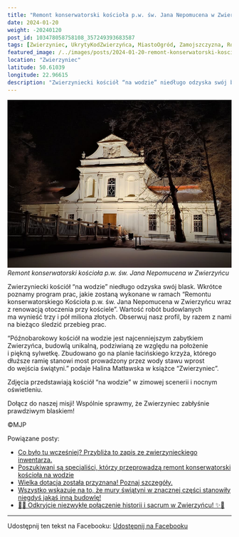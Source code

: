 ```yaml
---
title: "Remont konserwatorski kościoła p.w. św. Jana Nepomucena w Zwierzyńcu"
date: 2024-01-20
weight: -20240120
post_id: 103478058758108_357249393683587
tags: [Zwierzyniec, UkrytyKodZwierzyńca, MiastoOgród, Zamojszczyzna, Roztocze, Lubelskie, villarestituta, turystyka, dziedzictwo, zabytki, krajobrazy, TajemnicePrzeszłości, PodróżeWczasie, MagiczneMiejsce, kościoły]
featured_image: /../images/posts/2024-01-20-remont-konserwatorski-kosciola-pwswjana-nepomucena.jpg
location: "Zwierzyniec"
latitude: 50.61039
longitude: 22.96615
description: "Zwierzyniecki kościół “na wodzie” niedługo odzyska swój blask. Wkrótce poznamy program prac, jakie zostaną wykonane w ramach “Remontu konserwatorskieg..."
---
```


![Remont konserwatorski kościoła p.w. św. Jana Nepomucena w Zwierzyńcu](/images/posts/2024-01-20-remont-konserwatorski-kosciola-pwswjana-nepomucena.jpg)
*Remont konserwatorski kościoła p.w. św. Jana Nepomucena w Zwierzyńcu*

Zwierzyniecki kościół “na wodzie” niedługo odzyska swój blask. Wkrótce poznamy program prac, jakie zostaną wykonane w ramach “Remontu konserwatorskiego Kościoła p.w. św. Jana Nepomucena w Zwierzyńcu wraz z renowacją otoczenia przy kościele”. Wartość robót budowlanych ma wynieść trzy i pół miliona złotych. Obserwuj nasz profil, by razem z nami na bieżąco śledzić przebieg prac.

“Późnobarokowy kościół na wodzie jest najcenniejszym zabytkiem Zwierzyńca, budowlą unikalną, podziwianą ze względu na położenie i piękną sylwetkę.
Zbudowano go na planie łacińskiego krzyża, którego dłuższe ramię stanowi most prowadzony przez wody stawu wprost do wejścia świątyni.” podaje Halina Matławska w książce “Zwierzyniec”.

Zdjęcia przedstawiają kościół “na wodzie” w zimowej scenerii i nocnym oświetleniu.

Dołącz do naszej misji! Wspólnie sprawmy, że Zwierzyniec zabłyśnie prawdziwym blaskiem!



©MJP

Powiązane posty:
- [Co było tu wcześniej? Przybliża to zapis ze zwierzynieckiego inwentarza.](/posts/Co-bylo-tu-wczesniej-Przybliza-to-zapis-ze-zwierzynieckiego)
- [Poszukiwani są specjaliści, którzy przeprowadzą remont konserwatorski kościoła na wodzie](/posts/Poszukiwani-sa-specjalisci-ktorzy-przeprowadza-remont)
- [Wielka dotacja została przyznana! Poznaj szczegóły.](/posts/Wielka-dotacja-zostala-przyznana-Poznaj-szczegoly)
- [Wszystko wskazuje na to, że mury świątyni w znacznej części stanowiły niegdyś jakąś inną budowlę!](/posts/Wszystko-wskazuje-na-to-ze-mury-swiatyni-w-znacznej-czesci)
- [🌟✨ Odkryjcie niezwykłe połączenie historii i sacrum w Zwierzyńcu! ✨🌟](/posts/-Odkryjcie-niezwykle-polaczenie-historii-i-sacrum)


---

Udostępnij ten tekst na Facebooku:
[Udostępnij na Facebooku](https://www.facebook.com/sharer/sharer.php?u=https://stowarzyszeniewachniewskiej.pl/posts/Remont-konserwatorski-kosciola-pw-sw-Jana-Nepomucena)

<script type="application/ld+json">
{
  "@context": "https://schema.org",
  "@type": "BlogPosting",
  "headline": "Remont konserwatorski kościoła p.w. św. Jana Nepomucena w Zwierzyńcu",
  "datePublished": "2024-01-20",
  "dateModified": "2024-01-20",
  "author": {
    "@type": "Person",
    "name": "Michał Jan Patyk"
  },
  "publisher": {
    "@type": "Organization",
    "name": "Stowarzyszenie im. Aleksandry Wachniewskiej",
    "logo": {
      "@type": "ImageObject",
      "url": "https://stowarzyszeniewachniewskiej.pl/images/logo/logo.svg"
    }
  },
  "mainEntityOfPage": {
    "@type": "WebPage",
    "@id": "https://stowarzyszeniewachniewskiej.pl/posts/Remont-konserwatorski-kosciola-pw-sw-Jana-Nepomucena"
  },
  "image": {
    "@type": "ImageObject",
    "url": "https://stowarzyszeniewachniewskiej.pl/images/posts/2024-01-20-remont-konserwatorski-kosciola-pwswjana-nepomucena.jpg"
  },
  "articleSection": "Dziedzictwo Kulturowe i Zabytki",
  "keywords": "Zwierzyniec, UkrytyKodZwierzyńca, MiastoOgród, Zamojszczyzna, Roztocze, Lubelskie, villarestituta, turystyka, dziedzictwo, zabytki, krajobrazy, TajemnicePrzeszłości, PodróżeWczasie, MagiczneMiejsce, kościoły",
  "wordCount": 120,
  "articleBody": "Zwierzyniecki kościół “na wodzie” niedługo odzyska swój blask. Wkrótce poznamy program prac, jakie zostaną wykonane w ramach “Remontu konserwatorskiego Kościoła p.w. św. Jana Nepomucena w Zwierzyńcu wraz z renowacją otoczenia przy kościele”. Wartość robót budowlanych ma wynieść trzy i pół miliona złotych. Obserwuj nasz profil, by razem z nami na bieżąco śledzić przebieg prac.\n\n“Późnobarokowy kościół na wodzie jest najcenniejszym zabytkiem Zwierzyńca, budowlą unikalną, podziwianą ze względu na położenie i piękną sylwetkę.\nZbudowano go na planie łacińskiego krzyża, którego dłuższe ramię stanowi most prowadzony przez wody stawu wprost do wejścia świątyni.” podaje Halina Matławska w książce “Zwierzyniec”.\n\nZdjęcia przedstawiają kościół “na wodzie” w zimowej scenerii i nocnym oświetleniu.\n\nDołącz do naszej misji! Wspólnie sprawmy, że Zwierzyniec zabłyśnie prawdziwym blaskiem!\n\n              \n\n©MJP",
  "description": "Odkryj piękno Zwierzyńca i jego zabytki.",
  "copyrightHolder": {
    "@type": "Person",
    "name": "Michał Jan Patyk"
  }
}
</script>
<script type="application/ld+json">
{
  "@context": "https://schema.org",
  "@type": "BreadcrumbList",
  "itemListElement": [
    {
      "@type": "ListItem",
      "position": 1,
      "name": "Home",
      "item": "https://stowarzyszeniewachniewskiej.pl"
    },
    {
      "@type": "ListItem",
      "position": 2,
      "name": "posts",
      "item": "https://stowarzyszeniewachniewskiej.pl/posts"
    },
    {
      "@type": "ListItem",
      "position": 3,
      "name": "Remont konserwatorski kościoła p.w. św. Jana Nepomucena w Zwierzyńcu",
      "item": "https://stowarzyszeniewachniewskiej.pl/posts/Remont-konserwatorski-kosciola-pw-sw-Jana-Nepomucena"
    }
  ]
}
</script>
